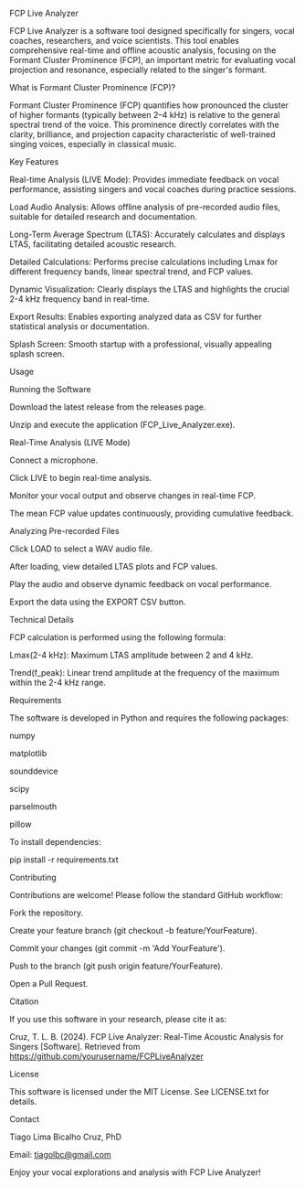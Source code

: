 FCP Live Analyzer

FCP Live Analyzer is a software tool designed specifically for singers, vocal coaches, researchers, and voice scientists. This tool enables comprehensive real-time and offline acoustic analysis, focusing on the Formant Cluster Prominence (FCP), an important metric for evaluating vocal projection and resonance, especially related to the singer's formant.

What is Formant Cluster Prominence (FCP)?

Formant Cluster Prominence (FCP) quantifies how pronounced the cluster of higher formants (typically between 2–4 kHz) is relative to the general spectral trend of the voice. This prominence directly correlates with the clarity, brilliance, and projection capacity characteristic of well-trained singing voices, especially in classical music.

Key Features

Real-time Analysis (LIVE Mode): Provides immediate feedback on vocal performance, assisting singers and vocal coaches during practice sessions.

Load Audio Analysis: Allows offline analysis of pre-recorded audio files, suitable for detailed research and documentation.

Long-Term Average Spectrum (LTAS): Accurately calculates and displays LTAS, facilitating detailed acoustic research.

Detailed Calculations: Performs precise calculations including Lmax for different frequency bands, linear spectral trend, and FCP values.

Dynamic Visualization: Clearly displays the LTAS and highlights the crucial 2-4 kHz frequency band in real-time.

Export Results: Enables exporting analyzed data as CSV for further statistical analysis or documentation.

Splash Screen: Smooth startup with a professional, visually appealing splash screen.

Usage

Running the Software

Download the latest release from the releases page.

Unzip and execute the application (FCP_Live_Analyzer.exe).

Real-Time Analysis (LIVE Mode)

Connect a microphone.

Click LIVE to begin real-time analysis.

Monitor your vocal output and observe changes in real-time FCP.

The mean FCP value updates continuously, providing cumulative feedback.

Analyzing Pre-recorded Files

Click LOAD to select a WAV audio file.

After loading, view detailed LTAS plots and FCP values.

Play the audio and observe dynamic feedback on vocal performance.

Export the data using the EXPORT CSV button.

Technical Details

FCP calculation is performed using the following formula:



Lmax(2-4 kHz): Maximum LTAS amplitude between 2 and 4 kHz.

Trend(f_peak): Linear trend amplitude at the frequency of the maximum within the 2-4 kHz range.

Requirements

The software is developed in Python and requires the following packages:

numpy

matplotlib

sounddevice

scipy

parselmouth

pillow

To install dependencies:

pip install -r requirements.txt

Contributing

Contributions are welcome! Please follow the standard GitHub workflow:

Fork the repository.

Create your feature branch (git checkout -b feature/YourFeature).

Commit your changes (git commit -m 'Add YourFeature').

Push to the branch (git push origin feature/YourFeature).

Open a Pull Request.

Citation

If you use this software in your research, please cite it as:

Cruz, T. L. B. (2024). FCP Live Analyzer: Real-Time Acoustic Analysis for Singers [Software]. Retrieved from https://github.com/yourusername/FCPLiveAnalyzer

License

This software is licensed under the MIT License. See LICENSE.txt for details.

Contact

Tiago Lima Bicalho Cruz, PhD

Email: tiagolbc@gmail.com

Enjoy your vocal explorations and analysis with FCP Live Analyzer!

